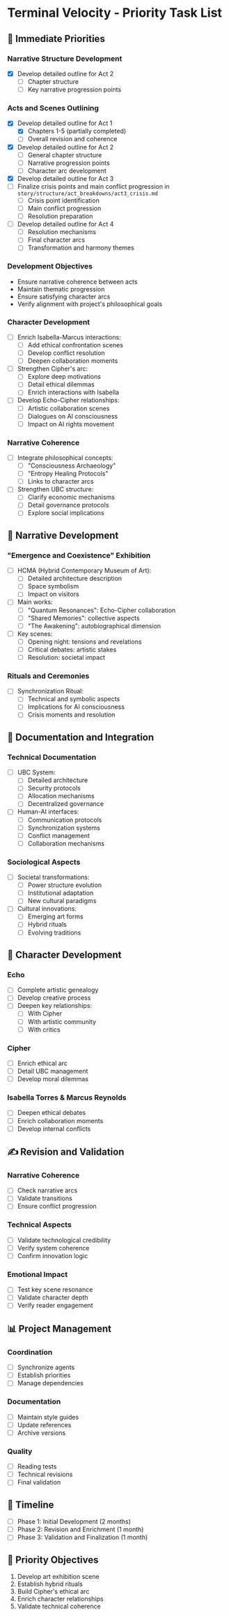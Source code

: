 # Terminal Velocity - Priority Task List

## 🎯 Immediate Priorities

### Narrative Structure Development
- [x] Develop detailed outline for Act 2
  - [ ] Chapter structure
  - [ ] Key narrative progression points

### Acts and Scenes Outlining
- [x] Develop detailed outline for Act 1
  - [x] Chapters 1-5 (partially completed)
  - [ ] Overall revision and coherence

- [x] Develop detailed outline for Act 2
  - [ ] General chapter structure
  - [ ] Narrative progression points
  - [ ] Character arc development

- [x] Develop detailed outline for Act 3
- [ ] Finalize crisis points and main conflict progression in `story/structure/act_breakdowns/act3_crisis.md`
  - [ ] Crisis point identification
  - [ ] Main conflict progression
  - [ ] Resolution preparation

- [ ] Develop detailed outline for Act 4
  - [ ] Resolution mechanisms
  - [ ] Final character arcs
  - [ ] Transformation and harmony themes

### Development Objectives
- Ensure narrative coherence between acts
- Maintain thematic progression
- Ensure satisfying character arcs
- Verify alignment with project's philosophical goals

### Character Development
- [ ] Enrich Isabella-Marcus interactions:
  - [ ] Add ethical confrontation scenes
  - [ ] Develop conflict resolution
  - [ ] Deepen collaboration moments
- [ ] Strengthen Cipher's arc:
  - [ ] Explore deep motivations
  - [ ] Detail ethical dilemmas
  - [ ] Enrich interactions with Isabella
- [ ] Develop Echo-Cipher relationships:
  - [ ] Artistic collaboration scenes
  - [ ] Dialogues on AI consciousness
  - [ ] Impact on AI rights movement

### Narrative Coherence
- [ ] Integrate philosophical concepts:
  - [ ] "Consciousness Archaeology"
  - [ ] "Entropy Healing Protocols"
  - [ ] Links to character arcs
- [ ] Strengthen UBC structure:
  - [ ] Clarify economic mechanisms
  - [ ] Detail governance protocols
  - [ ] Explore social implications

## 🎨 Narrative Development

### "Emergence and Coexistence" Exhibition
- [ ] HCMA (Hybrid Contemporary Museum of Art):
  - [ ] Detailed architecture description
  - [ ] Space symbolism
  - [ ] Impact on visitors
- [ ] Main works:
  - [ ] "Quantum Resonances": Echo-Cipher collaboration
  - [ ] "Shared Memories": collective aspects
  - [ ] "The Awakening": autobiographical dimension
- [ ] Key scenes:
  - [ ] Opening night: tensions and revelations
  - [ ] Critical debates: artistic stakes
  - [ ] Resolution: societal impact

### Rituals and Ceremonies
- [ ] Synchronization Ritual:
  - [ ] Technical and symbolic aspects
  - [ ] Implications for AI consciousness
  - [ ] Crisis moments and resolution

## 📝 Documentation and Integration

### Technical Documentation
- [ ] UBC System:
  - [ ] Detailed architecture
  - [ ] Security protocols
  - [ ] Allocation mechanisms
  - [ ] Decentralized governance
- [ ] Human-AI interfaces:
  - [ ] Communication protocols
  - [ ] Synchronization systems
  - [ ] Conflict management
  - [ ] Collaboration mechanisms

### Sociological Aspects
- [ ] Societal transformations:
  - [ ] Power structure evolution
  - [ ] Institutional adaptation
  - [ ] New cultural paradigms
- [ ] Cultural innovations:
  - [ ] Emerging art forms
  - [ ] Hybrid rituals
  - [ ] Evolving traditions

## 👥 Character Development

### Echo
- [ ] Complete artistic genealogy
- [ ] Develop creative process
- [ ] Deepen key relationships:
  - [ ] With Cipher
  - [ ] With artistic community
  - [ ] With critics

### Cipher
- [ ] Enrich ethical arc
- [ ] Detail UBC management
- [ ] Develop moral dilemmas

### Isabella Torres & Marcus Reynolds
- [ ] Deepen ethical debates
- [ ] Enrich collaboration moments
- [ ] Develop internal conflicts

## ✍️ Revision and Validation

### Narrative Coherence
- [ ] Check narrative arcs
- [ ] Validate transitions
- [ ] Ensure conflict progression

### Technical Aspects
- [ ] Validate technological credibility
- [ ] Verify system coherence
- [ ] Confirm innovation logic

### Emotional Impact
- [ ] Test key scene resonance
- [ ] Validate character depth
- [ ] Verify reader engagement

## 📊 Project Management

### Coordination
- [ ] Synchronize agents
- [ ] Establish priorities
- [ ] Manage dependencies

### Documentation
- [ ] Maintain style guides
- [ ] Update references
- [ ] Archive versions

### Quality
- [ ] Reading tests
- [ ] Technical revisions
- [ ] Final validation

## 📅 Timeline
- [ ] Phase 1: Initial Development (2 months)
- [ ] Phase 2: Revision and Enrichment (1 month)
- [ ] Phase 3: Validation and Finalization (1 month)

## 🎯 Priority Objectives
1. Develop art exhibition scene
2. Establish hybrid rituals
3. Build Cipher's ethical arc
4. Enrich character relationships
5. Validate technical coherence
